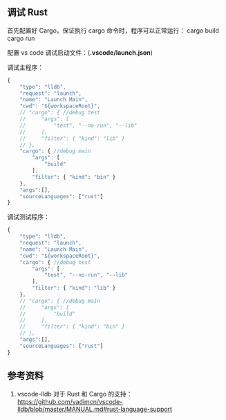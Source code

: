 ## 调试 Rust
首先配置好 Cargo，保证执行 cargo 命令时，程序可以正常运行：
cargo build  
cargo run  

配置 vs code 调试启动文件：(__.vscode/launch.json__)

调试主程序：
```javascript
{
    "type": "lldb",
    "request": "launch",
    "name": "Launch Main",
    "cwd": "${workspaceRoot}",
    // "cargo": { //debug test
    //     "args": [
    //         "test", "--no-run", "--lib" 
    //     ],
    //     "filter": { "kind": "lib" }
    // },
    "cargo": { //debug main
        "args": [
            "build"
        ],
        "filter": { "kind": "bin" }
    },
    "args":[],
    "sourceLanguages": ["rust"]
}
```

调试测试程序：
```javascript
{
    "type": "lldb",
    "request": "launch",
    "name": "Launch Main",
    "cwd": "${workspaceRoot}",
    "cargo": { //debug test
        "args": [
            "test", "--no-run", "--lib" 
        ],
        "filter": { "kind": "lib" }
    },
    // "cargo": { //debug main
    //     "args": [
    //         "build"
    //     ],
    //     "filter": { "kind": "bin" }
    // },
    "args":[],
    "sourceLanguages": ["rust"]
}
```

## 参考资料
1. vscode-lldb 对于 Rust 和 Cargo 的支持：https://github.com/vadimcn/vscode-lldb/blob/master/MANUAL.md#rust-language-support


